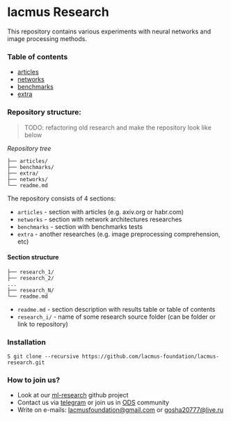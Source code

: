 # lacmus Research

This repository contains various experiments with neural networks and image processing methods.

### Table of contents

- [articles](articles/readme.md)
- [networks](networks/readme.md)
- [benchmarks](benchmarks/readme.md)
- [extra](extra/readme.md)

### Repository structure:

> TODO: refactoring old research and make the repository look like below

*Repository tree*

```
├── articles/
├── benchmarks/
├── extra/
├── networks/
└── readme.md
```

The repository consists of 4 sections:

- `articles` - section with articles (e.g. axiv.org or habr.com)
- `networks` - section with network architectures researches
- `benchmarks` - section with benchmarks tests
- `extra` - another researches (e.g. image preprocessing comprehension, etc)

#### Section structure

```
├── research_1/
├── research_2/
...
├── research_N/
└── readme.md
```

- `readme.md` - section description with results table or table of contents
- `research_i/`  - name of some research source folder (can be folder or link to repository)

### Installation

```
S git clone --recursive https://github.com/lacmus-foundation/lacmus-research.git
```

### How to join us?

- Look at our [ml-research](https://github.com/orgs/lacmus-foundation/projects/1) github project
- Contact us via [telegram](https://t.me/found_lacmus) or join us in [ODS](https://ods.ai/) community
- Write on e-mails: lacmusfoundation@gmail.com or gosha20777@live.ru